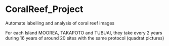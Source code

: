 # CoralReef_Project
Automate labelling and analysis of coral reef images

For each Island MOOREA, TAKAPOTO and TUBUAI, they take every 2 years during 16 years of around 20 sites with the same protocol (quadrat pictures)
